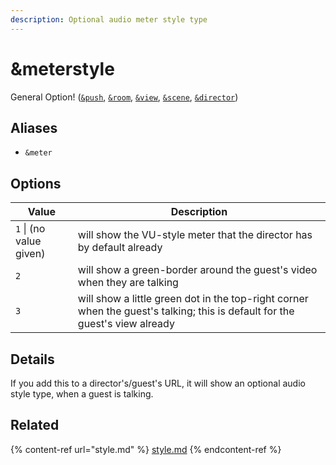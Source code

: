 ```yaml
---
description: Optional audio meter style type
---
```


# \&meterstyle

General Option! ([`&push`](../../source-settings/push.md), [`&room`](../../general-settings/room.md), [`&view`](../view-parameters/view.md), [`&scene`](../view-parameters/scene.md), [`&director`](../../viewers-settings/director.md))

## Aliases

* `&meter`

## Options

| Value                   | Description                                                                                                                 |
| ----------------------- | --------------------------------------------------------------------------------------------------------------------------- |
| `1` \| (no value given) | will show the VU-style meter that the director has by default already                                                       |
| `2`                     | will show a green-border around the guest's video when they are talking                                                     |
| `3`                     | will show a little green dot in the top-right corner when the guest's talking; this is default for the guest's view already |

## Details

If you add this to a director's/guest's URL, it will show an optional audio style type, when a guest is talking.

## Related

{% content-ref url="style.md" %}
[style.md](style.md)
{% endcontent-ref %}
